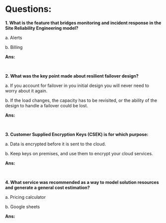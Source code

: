 # Questions:

**1. What is the feature that bridges monitoring and incident response in the Site Reliability Engineering model?**

a. Alerts

b. Billing

**Ans:**

<br/>

**2. What was the key point made about resilient failover design?**

a. If you account for failover in you initial design you will never need to worry about it again.

b. If the load changes, the capacity has to be revisited, or the ability of the design to handle a failover could be lost.

**Ans:**

<br/>

**3. Customer Supplied Encryption Keys (CSEK) is for which purpose:**

a. Data is encrypted before it is sent to the cloud.

b. Keep keys on premises, and use them to encrypt your cloud services.

**Ans:**

<br/>

**4. What service was recommended as a way to model solution resources and generate a general cost estimation?**

a. Pricing calculator

b. Google sheets

**Ans:**

<br/>

